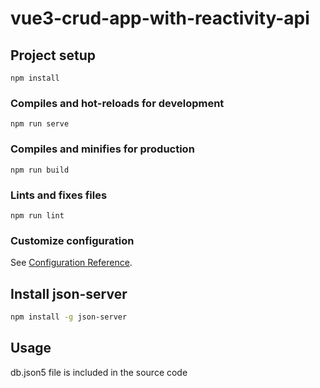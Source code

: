 # vue3-crud-app-with-reactivity-api

## Project setup
```
npm install
```

### Compiles and hot-reloads for development
```
npm run serve
```

### Compiles and minifies for production
```
npm run build
```

### Lints and fixes files
```
npm run lint
```

### Customize configuration
See [Configuration Reference](https://cli.vuejs.org/config/).

## Install json-server

```bash
npm install -g json-server
```

## Usage

db.json5 file is included in the source code
